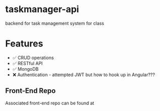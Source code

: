 # taskmanager-api

backend for task management system for class

# Features

- :white_check_mark: CRUD operations
- :white_check_mark: RESTful API
- :white_check_mark: MongoDB
- :x: Authentication - attempted JWT but how to hook up in Angular???

## Front-End Repo

Associated front-end repo can be found at
